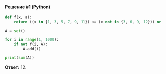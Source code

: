 #### Решение #1 (Python)
```python
def f(x, a):
    return ((x in {1, 3, 5, 7, 9, 11}) <= (x not in {3, 6, 9, 12})) or (x in a)

A = set()

for i in range(1, 1000):
    if not f(i, A):
        A.add(i)

print(sum(A))
```
**Ответ:** 12.
